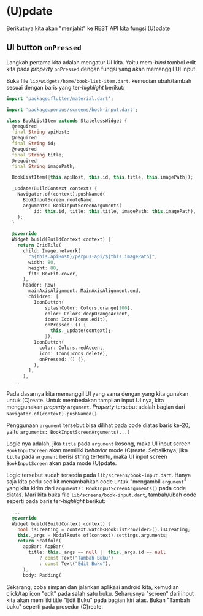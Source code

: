 # (U)pdate

Berikutnya kita akan "menjahit" ke REST API kita fungsi (U)pdate

## UI button `onPressed`

Langkah pertama kita adalah mengatur UI kita. Yaitu mem-*bind* tombol edit kita pada *property* `onPressed` dengan fungsi yang akan memanggil UI input.

Buka file `lib/widgets/home/book-list-item.dart`. kemudian ubah/tambah sesuai dengan baris yang ter-*highlight* berikut:

```dart linenums="1" hl_lines="3 4 17-24 41-43"
import 'package:flutter/material.dart';

import 'package:perpus/screens/book-input.dart';

class BookListItem extends StatelessWidget {
  @required
  final String apiHost;
  @required
  final String id;
  @required
  final String title;
  @required
  final String imagePath;

  BookListItem({this.apiHost, this.id, this.title, this.imagePath});

  _update(BuildContext context) {
    Navigator.of(context).pushNamed(
      BookInputScreen.routeName,
      arguments: BookInputScreenArguments(
          id: this.id, title: this.title, imagePath: this.imagePath),
    );
  }

  @override
  Widget build(BuildContext context) {
    return GridTile(
      child: Image.network(
        "${this.apiHost}/perpus-api/${this.imagePath}",
        width: 80,
        height: 80,
        fit: BoxFit.cover,
      ),
      header: Row(
        mainAxisAlignment: MainAxisAlignment.end,
        children: [
          IconButton(
              splashColor: Colors.orange[100],
              color: Colors.deepOrangeAccent,
              icon: Icon(Icons.edit),
              onPressed: () {
                this._update(context);
              }),
          IconButton(
            color: Colors.redAccent,
            icon: Icon(Icons.delete),
            onPressed: () {},
          ),
        ],
      ),
  ...
```

Pada dasarnya kita memanggil UI yang sama dengan yang kita gunakan untuk (C)reate. Untuk membedakan tampilan input UI nya, kita menggunakan *property* `argument`. *Property* tersebut adalah bagian dari `Navigator.of(context).pushNamed()`.

Penggunaan `argument` tersebut bisa dilihat pada code diatas baris ke-20, yaitu `arguments: BookInputScreenArguments(...)`

Logic nya adalah, jika `title` pada `argument` kosong, maka UI input screen `BookInputScreen` akan memiliki *behavior* mode (C)reate. Sebaliknya, jika `title` pada `argument` berisi string tertentu, maka UI input screen `BookInputScreen` akan pada mode (U)pdate.

Logic tersebut sudah tersedia pada `lib/screens/book-input.dart`. Hanya saja kita perlu sedikit menambahkan code untuk "mengambil `argument`" yang kita kirim dari `arguments: BookInputScreenArguments()` pada code diatas. Mari kita buka file `lib/screens/book-input.dart`, tambah/ubah code seperti pada baris ter-*highlight* berikut:

```dart linenums="85" hl_lines="5"
  ...
  @override
  Widget build(BuildContext context) {
    bool isCreating = context.watch<BookListProvider>().isCreating;
    this._args = ModalRoute.of(context).settings.arguments;
    return Scaffold(
      appBar: AppBar(
        title: this._args == null || this._args.id == null
            ? const Text("Tambah Buku")
            : const Text("Edit Buku"),
      ),
      body: Padding(
```

Sekarang, coba simpan dan jalankan aplikasi android kita, kemudian click/tap icon "edit" pada salah satu buku. Seharusnya "screen" dari input kita akan memiliki title "Edit Buku" pada bagian kiri atas. Bukan "Tambah buku" seperti pada prosedur (C)reate.

